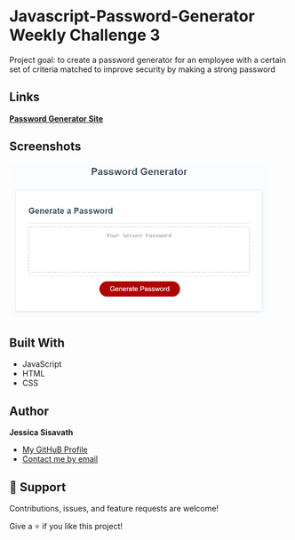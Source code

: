 <h1 align="left">Javascript-Password-Generator Weekly Challenge 3 </h1>

<p align="left">Project goal: to create a password generator for an employee with a certain set of criteria matched to improve security by making a strong password</p>

## Links

<p><strong><a href="https://jessiferizzo.github.io/Javascript-Password-Generator/">Password Generator Site</a></strong></p>

## Screenshots

![](password.png)

## Built With

- JavaScript
- HTML
- CSS

## Author

**Jessica Sisavath**

- [My GitHuB Profile](https://github.com/Jessiferizzo)
- [Contact me by email](mailto:jsisavath@gmail?subject=Hi "Hi!")


## 🤝 Support

Contributions, issues, and feature requests are welcome!

Give a ⭐️ if you like this project!
